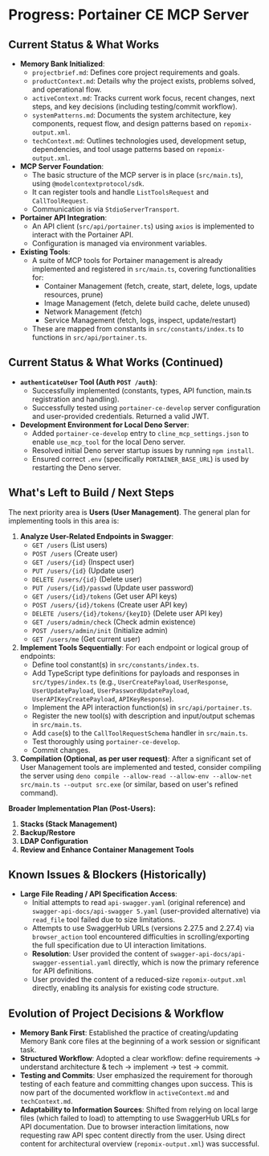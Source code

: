 # Progress: Portainer CE MCP Server

## Current Status & What Works

-   **Memory Bank Initialized**:
    -   `projectbrief.md`: Defines core project requirements and goals.
    -   `productContext.md`: Details why the project exists, problems solved, and operational flow.
    -   `activeContext.md`: Tracks current work focus, recent changes, next steps, and key decisions (including testing/commit workflow).
    -   `systemPatterns.md`: Documents the system architecture, key components, request flow, and design patterns based on `repomix-output.xml`.
    -   `techContext.md`: Outlines technologies used, development setup, dependencies, and tool usage patterns based on `repomix-output.xml`.
-   **MCP Server Foundation**:
    -   The basic structure of the MCP server is in place (`src/main.ts`), using `@modelcontextprotocol/sdk`.
    -   It can register tools and handle `ListToolsRequest` and `CallToolRequest`.
    -   Communication is via `StdioServerTransport`.
-   **Portainer API Integration**:
    -   An API client (`src/api/portainer.ts`) using `axios` is implemented to interact with the Portainer API.
    -   Configuration is managed via environment variables.
-   **Existing Tools**:
    -   A suite of MCP tools for Portainer management is already implemented and registered in `src/main.ts`, covering functionalities for:
        -   Container Management (fetch, create, start, delete, logs, update resources, prune)
        -   Image Management (fetch, delete build cache, delete unused)
        -   Network Management (fetch)
        -   Service Management (fetch, logs, inspect, update/restart)
    -   These are mapped from constants in `src/constants/index.ts` to functions in `src/api/portainer.ts`.

## Current Status & What Works (Continued)

-   **`authenticateUser` Tool (Auth `POST /auth`)**:
    -   Successfully implemented (constants, types, API function, main.ts registration and handling).
    -   Successfully tested using `portainer-ce-develop` server configuration and user-provided credentials. Returned a valid JWT.
-   **Development Environment for Local Deno Server**:
    -   Added `portainer-ce-develop` entry to `cline_mcp_settings.json` to enable `use_mcp_tool` for the local Deno server.
    -   Resolved initial Deno server startup issues by running `npm install`.
    -   Ensured correct `.env` (specifically `PORTAINER_BASE_URL`) is used by restarting the Deno server.

## What's Left to Build / Next Steps

The next priority area is **Users (User Management)**. The general plan for implementing tools in this area is:

1.  **Analyze User-Related Endpoints in Swagger**:
    *   `GET /users` (List users)
    *   `POST /users` (Create user)
    *   `GET /users/{id}` (Inspect user)
    *   `PUT /users/{id}` (Update user)
    *   `DELETE /users/{id}` (Delete user)
    *   `PUT /users/{id}/passwd` (Update user password)
    *   `GET /users/{id}/tokens` (Get user API keys)
    *   `POST /users/{id}/tokens` (Create user API key)
    *   `DELETE /users/{id}/tokens/{keyID}` (Delete user API key)
    *   `GET /users/admin/check` (Check admin existence)
    *   `POST /users/admin/init` (Initialize admin)
    *   `GET /users/me` (Get current user)
2.  **Implement Tools Sequentially**: For each endpoint or logical group of endpoints:
    *   Define tool constant(s) in `src/constants/index.ts`.
    *   Add TypeScript type definitions for payloads and responses in `src/types/index.ts` (e.g., `UserCreatePayload`, `UserResponse`, `UserUpdatePayload`, `UserPasswordUpdatePayload`, `UserAPIKeyCreatePayload`, `APIKeyResponse`).
    *   Implement the API interaction function(s) in `src/api/portainer.ts`.
    *   Register the new tool(s) with description and input/output schemas in `src/main.ts`.
    *   Add `case`(s) to the `CallToolRequestSchema` handler in `src/main.ts`.
    *   Test thoroughly using `portainer-ce-develop`.
    *   Commit changes.
3.  **Compilation (Optional, as per user request)**: After a significant set of User Management tools are implemented and tested, consider compiling the server using `deno compile --allow-read --allow-env --allow-net src/main.ts --output src.exe` (or similar, based on user's refined command).

**Broader Implementation Plan (Post-Users):**
1.  **Stacks (Stack Management)**
2.  **Backup/Restore**
3.  **LDAP Configuration**
4.  **Review and Enhance Container Management Tools**

## Known Issues & Blockers (Historically)

-   **Large File Reading / API Specification Access**:
    -   Initial attempts to read `api-swagger.yaml` (original reference) and `swagger-api-docs/api-swagger 5.yaml` (user-provided alternative) via `read_file` tool failed due to size limitations.
    -   Attempts to use SwaggerHub URLs (versions 2.27.5 and 2.27.4) via `browser_action` tool encountered difficulties in scrolling/exporting the full specification due to UI interaction limitations.
    -   **Resolution**: User provided the content of `swagger-api-docs/api-swagger-essential.yaml` directly, which is now the primary reference for API definitions.
    -   User provided the content of a reduced-size `repomix-output.xml` directly, enabling its analysis for existing code structure.

## Evolution of Project Decisions & Workflow

-   **Memory Bank First**: Established the practice of creating/updating Memory Bank core files at the beginning of a work session or significant task.
-   **Structured Workflow**: Adopted a clear workflow: define requirements -> understand architecture & tech -> implement -> test -> commit.
-   **Testing and Commits**: User emphasized the requirement for thorough testing of each feature and committing changes upon success. This is now part of the documented workflow in `activeContext.md` and `techContext.md`.
-   **Adaptability to Information Sources**: Shifted from relying on local large files (which failed to load) to attempting to use SwaggerHub URLs for API documentation. Due to browser interaction limitations, now requesting raw API spec content directly from the user. Using direct content for architectural overview (`repomix-output.xml`) was successful.
